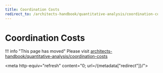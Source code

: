 ```yaml
---
title: Coordination Costs
redirect_to: /architects-handbook/quantitative-analysis/coordination-costs/
---
```


# Coordination Costs

!!! info "This page has moved"
    Please visit [architects-handbook/quantitative-analysis/coordination-costs](/architects-handbook/quantitative-analysis/coordination-costs/index.md)

<meta http-equiv="refresh" content="0; url=/{metadata["redirect"]}/">